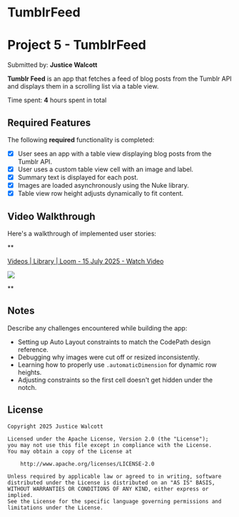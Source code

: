 # TumblrFeed
# Project 5 - TumblrFeed

Submitted by: **Justice Walcott**

**Tumblr Feed** is an app that fetches a feed of blog posts from the Tumblr API and displays them in a scrolling list via a table view.

Time spent: **4** hours spent in total

## Required Features

The following **required** functionality is completed:

- [x] User sees an app with a table view displaying blog posts from the Tumblr API.
- [x] User uses a custom table view cell with an image and label.
- [x] Summary text is displayed for each post.
- [x] Images are loaded asynchronously using the Nuke library.
- [x] Table view row height adjusts dynamically to fit content.

## Video Walkthrough

Here's a walkthrough of implemented user stories:

**<div>
    <a href="https://www.loom.com/share/d52e5a3530934df8a1ab066ad5ec4bab">
      <p>Videos | Library | Loom - 15 July 2025 - Watch Video</p>
    </a>
    <a href="https://www.loom.com/share/d52e5a3530934df8a1ab066ad5ec4bab">
      <img style="max-width:300px;" src="https://cdn.loom.com/sessions/thumbnails/d52e5a3530934df8a1ab066ad5ec4bab-309c27140826e8f7-full-play.gif">
    </a>
  </div>**

## Notes

Describe any challenges encountered while building the app:

- Setting up Auto Layout constraints to match the CodePath design reference.
- Debugging why images were cut off or resized inconsistently.
- Learning how to properly use `.automaticDimension` for dynamic row heights.
- Adjusting constraints so the first cell doesn't get hidden under the notch.

## License

    Copyright 2025 Justice Walcott

    Licensed under the Apache License, Version 2.0 (the "License");
    you may not use this file except in compliance with the License.
    You may obtain a copy of the License at

        http://www.apache.org/licenses/LICENSE-2.0

    Unless required by applicable law or agreed to in writing, software
    distributed under the License is distributed on an "AS IS" BASIS,
    WITHOUT WARRANTIES OR CONDITIONS OF ANY KIND, either express or implied.
    See the License for the specific language governing permissions and
    limitations under the License.

